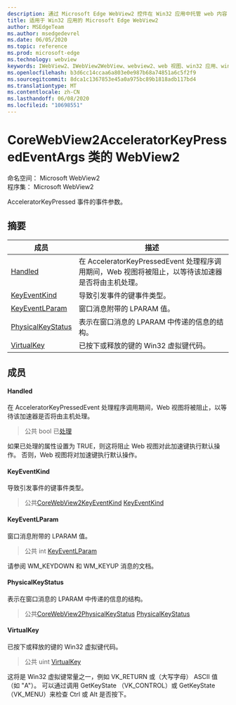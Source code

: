 ```yaml
---
description: 通过 Microsoft Edge WebView2 控件在 Win32 应用中托管 web 内容
title: 适用于 Win32 应用的 Microsoft Edge WebView2
author: MSEdgeTeam
ms.author: msedgedevrel
ms.date: 06/05/2020
ms.topic: reference
ms.prod: microsoft-edge
ms.technology: webview
keywords: IWebView2、IWebView2WebView、webview2、web 视图、win32 应用、win32、edge、ICoreWebView2、ICoreWebView2Controller、浏览器控件、边缘 html
ms.openlocfilehash: b3d6cc14ccaa6a803e0e987b68a74851a6c5f2f9
ms.sourcegitcommit: 8dca1c1367853e45a0a975bc89b1818adb117bd4
ms.translationtype: MT
ms.contentlocale: zh-CN
ms.lasthandoff: 06/08/2020
ms.locfileid: "10698551"
---
```

# CoreWebView2AcceleratorKeyPressedEventArgs 类的 WebView2 

命名空间： Microsoft WebView2 \
程序集： Microsoft WebView2

AcceleratorKeyPressed 事件的事件参数。

## 摘要

 成员                        | 描述
--------------------------------|---------------------------------------------
[Handled](#handled) | 在 AcceleratorKeyPressedEvent 处理程序调用期间，Web 视图将被阻止，以等待该加速器是否将由主机处理。
[KeyEventKind](#keyeventkind) | 导致引发事件的键事件类型。
[KeyEventLParam](#keyeventlparam) | 窗口消息附带的 LPARAM 值。
[PhysicalKeyStatus](#physicalkeystatus) | 表示在窗口消息的 LPARAM 中传递的信息的结构。
[VirtualKey](#virtualkey) | 已按下或释放的键的 Win32 虚拟键代码。

## 成员

#### Handled 

在 AcceleratorKeyPressedEvent 处理程序调用期间，Web 视图将被阻止，以等待该加速器是否将由主机处理。

> 公共 bool 已[处理](#handled)

如果已处理的属性设置为 TRUE，则这将阻止 Web 视图对此加速键执行默认操作。 否则，Web 视图将对加速键执行默认操作。

#### KeyEventKind 

导致引发事件的键事件类型。

> 公共[CoreWebView2KeyEventKind](./namespace-microsoft-web-webview2-core.md) [KeyEventKind](#keyeventkind)

#### KeyEventLParam 

窗口消息附带的 LPARAM 值。

> 公共 int [KeyEventLParam](#keyeventlparam)

请参阅 WM_KEYDOWN 和 WM_KEYUP 消息的文档。

#### PhysicalKeyStatus 

表示在窗口消息的 LPARAM 中传递的信息的结构。

> 公共[CoreWebView2PhysicalKeyStatus](microsoft-web-webview2-core-corewebview2physicalkeystatus.md) [PhysicalKeyStatus](#physicalkeystatus)

#### VirtualKey 

已按下或释放的键的 Win32 虚拟键代码。

> 公共 uint [VirtualKey](#virtualkey)

这将是 Win32 虚拟键常量之一，例如 VK_RETURN 或（大写字母） ASCII 值（如 "A"）。 可以通过调用 GetKeyState （VK_CONTROL）或 GetKeyState （VK_MENU）来检查 Ctrl 或 Alt 是否按下。

